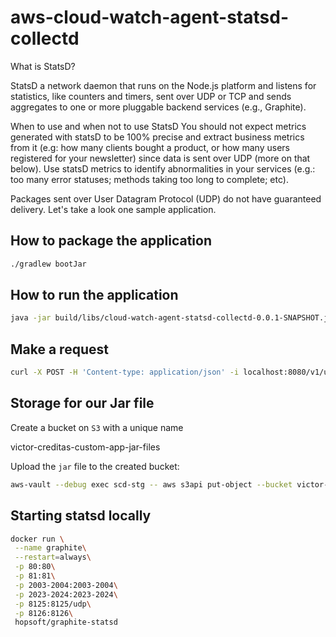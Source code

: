 # aws-cloud-watch-agent-statsd-collectd


What is StatsD?

StatsD a network daemon that runs on the Node.js platform and listens for statistics, like counters and timers, sent over UDP or TCP and sends aggregates to one or more pluggable backend services (e.g., Graphite).

When to use and when not to use StatsD
You should not expect metrics generated with statsD to be 100% precise and extract business metrics from it (e.g: how many clients bought a product, or how many users registered for your newsletter) since data is sent over UDP (more on that below). Use statsD metrics to identify abnormalities in your services (e.g.: too many error statuses; methods taking too long to complete; etc).

Packages sent over User Datagram Protocol (UDP) do not have guaranteed delivery. Let's take a look one sample application.

## How to package the application
```bash
./gradlew bootJar
```

## How to run the application
```bash
java -jar build/libs/cloud-watch-agent-statsd-collectd-0.0.1-SNAPSHOT.jar
```

## Make a request
```bash
curl -X POST -H 'Content-type: application/json' -i localhost:8080/v1/users/login -d '{"username": "custom_username", "password": "*******"}'
```

## Storage for our Jar file
Create a bucket on `S3` with a unique name

victor-creditas-custom-app-jar-files

Upload the `jar` file to the created bucket:
```bash
aws-vault --debug exec scd-stg -- aws s3api put-object --bucket victor-creditas-custom-app-jar-files --key build/libs/cloud-watch-agent-statsd-collectd-0.0.1-SNAPSHOT.jar --body build/libs/cloud-watch-agent-statsd-collectd-0.0.1-SNAPSHOT.jar
```

## Starting statsd locally
```bash
docker run \
 --name graphite\
 --restart=always\
 -p 80:80\
 -p 81:81\
 -p 2003-2004:2003-2004\
 -p 2023-2024:2023-2024\
 -p 8125:8125/udp\
 -p 8126:8126\
 hopsoft/graphite-statsd
```
